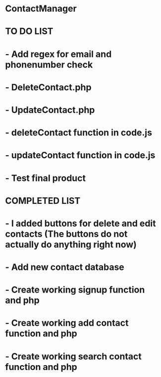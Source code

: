 # ContactManager

# TO DO LIST
# - Add regex for email and phonenumber check
# - DeleteContact.php 
# - UpdateContact.php
# - deleteContact function in code.js 
# - updateContact function in code.js 
# - Test final product

# COMPLETED LIST
# - I added buttons for delete and edit contacts (The buttons do not actually do anything right now)
# - Add new contact database 
# - Create working signup function and php
# - Create working add contact function and php
# - Create working search contact function and php
